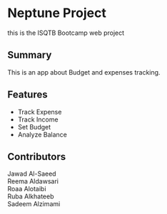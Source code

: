 # Neptune Project

this is the ISQTB Bootcamp web project 

## Summary

This is an app about Budget and expenses tracking.

## Features

* Track Expense  
* Track Income  
* Set Budget
* Analyze Balance


## Contributors
Jawad Al-Saeed  
Reema Aldawsari  
Roaa Alotaibi  
Ruba Alkhateeb  
Sadeem Alzimami  
